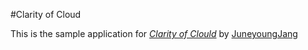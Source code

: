 #Clarity of Cloud 

This is the sample application for 
[*Clarity of Clould*]()
by [JuneyoungJang]()
